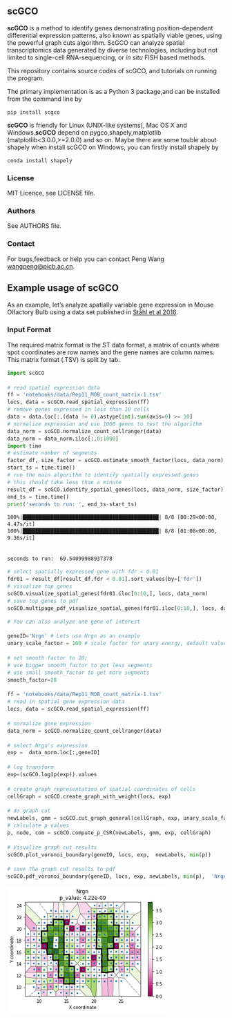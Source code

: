 
## scGCO

**scGCO** is a method to identify genes demonstrating position-dependent differential expression patterns, also known as spatially viable genes, using the powerful graph cuts algorithm. ScGCO can analyze spatial transcriptomics data generated by diverse technologies, including but not limited to single-cell RNA-sequencing, or *in situ* FISH based methods.
 
This repository contains source codes of scGCO, and tutorials on running the program.

The primary implementation is as a Python 3 package,and can be installed from the command line by

	pip install scgco
	
**scGCO** is friendly for Linux (UNIX-like systems), Mac OS X and Windows.**scGCO** depend on pygco,shapely,matplotlib (matplotlib<3.0.0,>=2.0.0) and so on. Maybe there are some touble about shapely when install scGCO on Windows, you can firstly install shapely by 

	conda install shapely
	

### License
MIT Licence, see LICENSE file.

###  Authors
See AUTHORS file.

### Contact
For bugs,feedback or help you can contact Peng Wang <wangpeng@picb.ac.cn>.



## Example usage of scGCO

As an example, let’s analyze spatially variable gene expression in Mouse Olfactory Bulb using a data set published in [Ståhl et al 2016](http://science.sciencemag.org/content/353/6294/78). 

### Input Format
The required matrix format is the ST data format, a matrix of counts where spot coordinates are row names and the gene names are column names. This matrix format (.TSV) is split by tab.



```python
import scGCO

# read spatial expression data
ff = 'notebooks/data/Rep11_MOB_count_matrix-1.tsv'
locs, data = scGCO.read_spatial_expression(ff)
# remove genes expressed in less than 10 cells
data = data.loc[:,(data != 0).astype(int).sum(axis=0) >= 10]
# normalize expression and use 1000 genes to test the algorithm
data_norm = scGCO.normalize_count_cellranger(data)
data_norm = data_norm.iloc[:,0:1000]
import time
# estimate number of segments
factor_df, size_factor = scGCO.estimate_smooth_factor(locs, data_norm)
start_ts = time.time()
# run the main algorithm to identify spatially expressed genes
# this should take less than a minute 
result_df = scGCO.identify_spatial_genes(locs, data_norm, size_factor)
end_ts = time.time()
print('seconds to run: ', end_ts-start_ts)
```

    100%|████████████████████████████████████████████| 8/8 [00:29<00:00,  4.47s/it]
    100%|████████████████████████████████████████████| 8/8 [01:08<00:00,  9.36s/it]
    

    seconds to run:  69.54099988937378
    


```python
# select spatially expressed gene with fdr < 0.01
fdr01 = result_df[result_df.fdr < 0.01].sort_values(by=['fdr'])
# visualize top genes
scGCO.visualize_spatial_genes(fdr01.iloc[0:10,], locs, data_norm)
# save top genes to pdf
scGCO.multipage_pdf_visualize_spatial_genes(fdr01.iloc[0:10,], locs, data_norm, 'top_genes.pdf')
```


```python
# You can also analyze one gene of interest

geneID='Nrgn' # Lets use Nrgn as an example
unary_scale_factor = 100 # scale factor for unary energy, default value works well

# set smooth factor to 20; 
# use bigger smooth_factor to get less segments
# use small smooth_factor to get more segments
smooth_factor=20 

ff = 'notebooks/data/Rep11_MOB_count_matrix-1.tsv' 
# read in spatial gene expression data
locs, data = scGCO.read_spatial_expression(ff)

# normalize gene expression
data_norm = scGCO.normalize_count_cellranger(data)

# select Nrgn's expression
exp =  data_norm.loc[:,geneID]

# log transform
exp=(scGCO.log1p(exp)).values

# create graph representation of spatial coordinates of cells
cellGraph = scGCO.create_graph_with_weight(locs, exp)

# do graph cut
newLabels, gmm = scGCO.cut_graph_general(cellGraph, exp, unary_scale_factor, smooth_factor)
# calculate p values
p, node, com = scGCO.compute_p_CSR(newLabels, gmm, exp, cellGraph)

# Visualize graph cut results
scGCO.plot_voronoi_boundary(geneID, locs, exp,  newLabels, min(p)) 

# save the graph cut results to pdf
scGCO.pdf_voronoi_boundary(geneID, locs, exp, newLabels, min(p),  'Nrgn.pdf')

```


![png](notebooks/figures/Nrgn.png)

